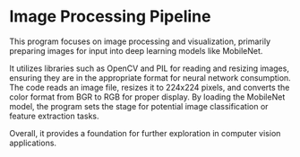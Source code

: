 # Image Processing Pipeline

This program focuses on image processing and visualization, primarily preparing images for input into deep learning models like MobileNet.

It utilizes libraries such as OpenCV and PIL for reading and resizing images, ensuring they are in the appropriate format for neural network consumption. 
The code reads an image file, resizes it to 224x224 pixels, and converts the color format from BGR to RGB for proper display. By loading the MobileNet model, the program sets the stage for potential image classification or feature extraction tasks. 

Overall, it provides a foundation for further exploration in computer vision applications.






